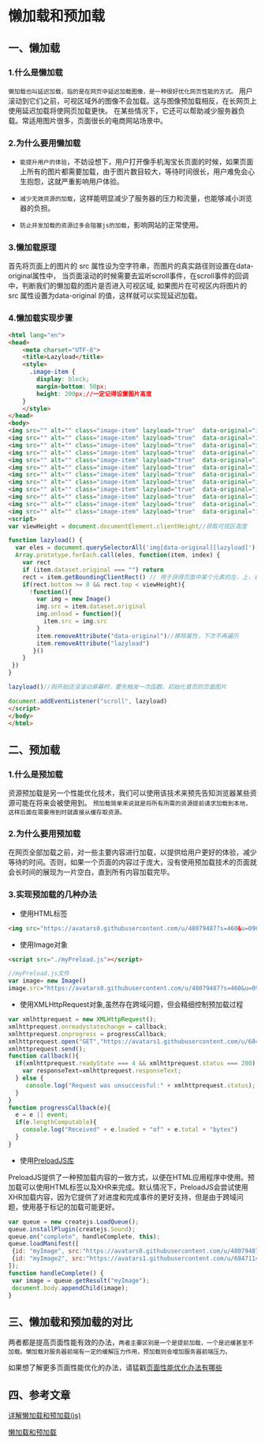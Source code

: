 # 懒加载和预加载

## 一、懒加载

### 1.什么是懒加载

`懒加载也叫延迟加载，指的是在网页中延迟加载图像，是一种很好优化网页性能的方式。`
用户滚动到它们之前，可视区域外的图像不会加载。这与图像预加载相反，在长网页上使用延迟加载将使网页加载更快。
在某些情况下，它还可以帮助减少服务器负载。常适用图片很多，页面很长的电商网站场景中。

### 2.为什么要用懒加载

- `能提升用户的体验`，不妨设想下，用户打开像手机淘宝长页面的时候，如果页面上所有的图片都需要加载，由于图片数目较大，等待时间很长，用户难免会心生抱怨，这就严重影响用户体验。

- `减少无效资源的加载`，这样能明显减少了服务器的压力和流量，也能够减小浏览器的负担。

- `防止并发加载的资源过多会阻塞js的加载`，影响网站的正常使用。

### 3.懒加载原理

首先将页面上的图片的 src 属性设为空字符串，而图片的真实路径则设置在data-original属性中，
当页面滚动的时候需要去监听scroll事件，在scroll事件的回调中，判断我们的懒加载的图片是否进入可视区域,
如果图片在可视区内将图片的 src 属性设置为data-original 的值，这样就可以实现延迟加载。

### 4.懒加载实现步骤

```html
<html lang="en">
<head>
    <meta charset="UTF-8">
    <title>Lazyload</title>
    <style>
      .image-item {
	    display: block;
	    margin-bottom: 50px;
	    height: 200px;//一定记得设置图片高度
	}
    </style>
</head>
<body>
<img src="" alt="" class="image-item" lazyload="true"  data-original="images/1.png"/>
<img src="" alt="" class="image-item" lazyload="true"  data-original="images/2.png"/>
<img src="" alt="" class="image-item" lazyload="true"  data-original="images/3.png"/>
<img src="" alt="" class="image-item" lazyload="true"  data-original="images/4.png"/>
<img src="" alt="" class="image-item" lazyload="true"  data-original="images/5.png"/>
<img src="" alt="" class="image-item" lazyload="true"  data-original="images/6.png"/>
<img src="" alt="" class="image-item" lazyload="true"  data-original="images/7.png"/>
<img src="" alt="" class="image-item" lazyload="true"  data-original="images/8.png"/>
<img src="" alt="" class="image-item" lazyload="true"  data-original="images/9.png"/>
<img src="" alt="" class="image-item" lazyload="true"  data-original="images/10.png"/>
<img src="" alt="" class="image-item" lazyload="true"  data-original="images/11.png"/>
<img src="" alt="" class="image-item" lazyload="true"  data-original="images/12.png"/>
<script>
var viewHeight = document.documentElement.clientHeight//获取可视区高度

function lazyload() {
  var eles = document.querySelectorAll('img[data-original][lazyload]')
  Array.prototype.forEach.call(eles, function(item, index) {
    var rect
    if (item.dataset.original === "") return
    rect = item.getBoundingClientRect() // 用于获得页面中某个元素的左，上，右和下分别相对浏览器视窗的位置
    if(rect.bottom >= 0 && rect.top < viewHeight){
      !function(){
        var img = new Image()
        img.src = item.dataset.original
        img.onload = function(){
          item.src = img.src
        }
        item.removeAttribute("data-original")//移除属性，下次不再遍历
        item.removeAttribute("lazyload")
       }()
    }
 })
}

lazyload()//刚开始还没滚动屏幕时，要先触发一次函数，初始化首页的页面图片

document.addEventListener("scroll", lazyload)
</script>
</body>
</html>
```

## 二、预加载

### 1.什么是预加载

资源预加载是另一个性能优化技术，我们可以使用该技术来预先告知浏览器某些资源可能在将来会被使用到。
`预加载简单来说就是将所有所需的资源提前请求加载到本地，这样后面在需要用到时就直接从缓存取资源。`

### 2.为什么要用预加载

在网页全部加载之前，对一些主要内容进行加载，以提供给用户更好的体验，减少等待的时间。否则，如果一个页面的内容过于庞大，没有使用预加载技术的页面就会长时间的展现为一片空白，直到所有内容加载完毕。

### 3.实现预加载的几种办法

- 使用HTML标签

```html
<img src="https://avatars0.githubusercontent.com/u/48079487?s=460&u=0969976a3f7e87922a3fa0f8cb1ffe84d1046a32&v=4" style="display:none"/>
```

- 使用Image对象
```html
<script src="./myPreload.js"></script>
```

```javascript
//myPreload.js文件
var image= new Image()
image.src="https://avatars0.githubusercontent.com/u/48079487?s=460&u=0969976a3f7e87922a3fa0f8cb1ffe84d1046a32&v=4"
```

- 使用XMLHttpRequest对象,虽然存在跨域问题，但会精细控制预加载过程

```javascript
var xmlhttprequest = new XMLHttpRequest();
xmlhttprequest.onreadystatechange = callback;
xmlhttprequest.onprogress = progressCallback;
xmlhttprequest.open("GET","https://avatars1.githubusercontent.com/u/68471148?s=40&v=4",true);
xmlhttprequest.send();
function callback(){
  if(xmlhttprequest.readyState === 4 && xmlhttprequest.status === 200) {
    var responseText=xmlhttprequest.responseText;
  } else {
     console.log("Request was unsuccessful:" + xmlhttprequest.status);
  }
}
function progressCallback(e){
  e = e || event;
  if(e.lengthComputable){
    console.log("Received" + e.loaded + "of" + e.total + "bytes")
  }
}
```

- 使用[PreloadJS库](https://createjs.com/preloadjs)

PreloadJS提供了一种预加载内容的一致方式，以便在HTML应用程序中使用。预加载可以使用HTML标签以及XHR来完成。默认情况下，PreloadJS会尝试使用XHR加载内容，因为它提供了对进度和完成事件的更好支持，但是由于跨域问题，使用基于标记的加载可能更好。

```javascript
var queue = new createjs.LoadQueue();
queue.installPlugin(createjs.Sound);
queue.on("complete", handleComplete, this);
queue.loadManifest([
 {id: "myImage", src:"https://avatars0.githubusercontent.com/u/48079487?s=460&u=0969976a3f7e87922a3fa0f8cb1ffe84d1046a32&v=4"},
 {id: "myImage2", src:"https://avatars1.githubusercontent.com/u/68471148?s=40&v=4"}
]);
function handleComplete() {
 var image = queue.getResult("myImage");
 document.body.appendChild(image);
}
```

## 三、懒加载和预加载的对比

两者都是提高页面性能有效的办法，`两者主要区别是一个是提前加载，一个是迟缓甚至不加载。懒加载对服务器前端有一定的缓解压力作用，预加载则会增加服务器前端压力。`

如果想了解更多页面性能优化的办法，请猛戳[页面性能优化办法有哪些](../页面性能优化办法有哪些/页面性能优化办法有哪些.md)

## 四、参考文章

[详解懒加载和预加载(js)](https://www.geekjc.com/post/58d94d0f16a3655650d6fafe)

[懒加载和预加载](https://lilywei739.github.io/2017/02/06/lazyload_Img.html)
